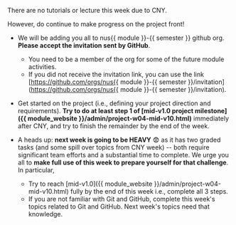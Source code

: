 <tip-box type="important">

There are no tutorials or lecture this week due to CNY. <br>

However, do continue to make progress on the project front!

</tip-box>

* We will be adding you all to nus{{ module }}-{{ semester }} github org. **Please accept the invitation sent by GitHub**.
  * You need to be a member of the org for some of the future module activities. 
  * If you did not receive the invitation link, you can use the link [https://github.com/orgs/nus{{ module }}-{{ semester }}/invitation](https://github.com/orgs/nus{{ module }}-{{ semester }}/invitation). <br>

* Get started on the project (i.e., defining your project direction and requirements). **Try to do at least step 1 of [mid-v1.0 project milestone]({{ module_website }}/admin/project-w04-mid-v10.html)** immediately after CNY, and try to finish the remainder by the end of the week.

* A heads up: **next week is going to be HEAVY** 😨 as it has two graded tasks (and some spill over topics from CNY week) -- both require significant team efforts and a substantial time to complete. We urge you all to **make full use of this week to prepare yourself for that challenge**. In particular,
  * Try to reach [mid-v1.0]({{ module_website }}/admin/project-w04-mid-v10.html) fully by the end of this week i.e., complete all 3 steps.
  * If you are not familiar with Git and GitHub, complete this week's topics related to Git and GitHub. Next week's topics need that knowledge.<br>

